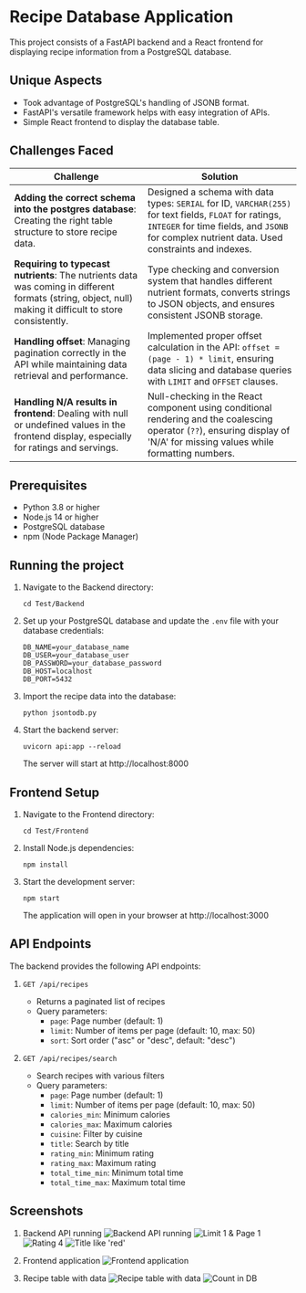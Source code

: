 # Recipe Database Application

This project consists of a FastAPI backend and a React frontend for displaying recipe information from a PostgreSQL database.

## Unique Aspects

- Took advantage of PostgreSQL's handling of JSONB format.
- FastAPI's versatile framework helps with easy integration of APIs.
- Simple React frontend to display the database table.


## Challenges Faced

| Challenge | Solution |
|-----------|----------|
| **Adding the correct schema into the postgres database**: Creating the right table structure to store recipe data. | Designed a schema with data types: `SERIAL` for ID, `VARCHAR(255)` for text fields, `FLOAT` for ratings, `INTEGER` for time fields, and `JSONB` for complex nutrient data. Used constraints and indexes. |
| **Requiring to typecast nutrients**: The nutrients data was coming in different formats (string, object, null) making it difficult to store consistently. | Type checking and conversion system that handles different nutrient formats, converts strings to JSON objects, and ensures consistent JSONB storage. |
| **Handling offset**: Managing pagination correctly in the API while maintaining data retrieval and performance. | Implemented proper offset calculation in the API: `offset = (page - 1) * limit`, ensuring data slicing and database queries with `LIMIT` and `OFFSET` clauses. |
| **Handling N/A results in frontend**: Dealing with null or undefined values in the frontend display, especially for ratings and servings. | Null-checking in the React component using conditional rendering and the   coalescing operator (`??`), ensuring display of 'N/A' for missing values while formatting numbers. |

## Prerequisites

- Python 3.8 or higher
- Node.js 14 or higher
- PostgreSQL database
- npm (Node Package Manager)

## Running the project

1. Navigate to the Backend directory:
   ```
   cd Test/Backend
   ```

2. Set up your PostgreSQL database and update the `.env` file with your database credentials:
   ```
   DB_NAME=your_database_name
   DB_USER=your_database_user
   DB_PASSWORD=your_database_password
   DB_HOST=localhost
   DB_PORT=5432
   ```

3. Import the recipe data into the database:
   ```
   python jsontodb.py
   ```

4. Start the backend server:
   ```
   uvicorn api:app --reload
   ```
   The server will start at http://localhost:8000

## Frontend Setup

1. Navigate to the Frontend directory:
   ```
   cd Test/Frontend
   ```

2. Install Node.js dependencies:
   ```
   npm install
   ```

3. Start the development server:
   ```
   npm start
   ```
   The application will open in your browser at http://localhost:3000

## API Endpoints

The backend provides the following API endpoints:

1. `GET /api/recipes`
   - Returns a paginated list of recipes
   - Query parameters:
     - `page`: Page number (default: 1)
     - `limit`: Number of items per page (default: 10, max: 50)
     - `sort`: Sort order ("asc" or "desc", default: "desc")

2. `GET /api/recipes/search`
   - Search recipes with various filters
   - Query parameters:
     - `page`: Page number (default: 1)
     - `limit`: Number of items per page (default: 10, max: 50)
     - `calories_min`: Minimum calories
     - `calories_max`: Maximum calories
     - `cuisine`: Filter by cuisine
     - `title`: Search by title
     - `rating_min`: Minimum rating
     - `rating_max`: Maximum rating
     - `total_time_min`: Minimum total time
     - `total_time_max`: Maximum total time

## Screenshots

1. Backend API running
![Backend API running](Screenshots/BackendStatus.png)
![Limit 1 & Page 1](Screenshots/Count.png)
![Rating 4](Screenshots/Rating4.png)
![Title like 'red'](Screenshots/LikeRed.png)

2. Frontend application
![Frontend application](Screenshots/Frontend.png)
3. Recipe table with data
![Recipe table with data](Screenshots/View_DB.png)
![Count in DB](Screenshots/Count_DB.png)

